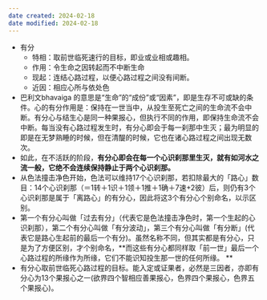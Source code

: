 ```yaml
---
date created: 2024-02-18
date modified: 2024-02-18
---
```

- 有分
    - 特相：取前世临死速行的目标，即业或业相或趣相。
    - 作用：令生命之因转起而不中断生命
    - 现起：连结心路过程，以便心路过程之间没有间断。
    - 近因：相应心所与依处色
- 巴利文bhavaiga 的意思是“生命”的“成份”或“因素”，即是生存不可或缺的条件。心的有分作用是：保持在一世当中，从投生至死亡之间的生命流不会中断。有分心与结生心是同一种果报心，但执行不同的作用，即保持生命流不会中断。每当没有心路过程发生时，有分心即会于每一刹那中生灭；最为明显的即是在无梦熟睡的时候，但在清醍的时候，它也在诸心路过程之间出现无数次。
- 如此，在不活跃的阶段，**有分心即会在每一个心识刹那里生灭，就有如河水之流一般，它绝不会连续保持静止于两个心识刹那。** 
- 从色法撞击净色开始，色法可以维持17个心识刹那，若扣除最大的「路心」数目：14个心识刹那（＝1转＋1识＋1领＋1推＋1确＋7速+2彼）后，则仍有3个心识刹那是属于「离路心」的有分心，因此将这3个有分心个别命名，以示区别。
- 第一个有分心叫做「过去有分」（代表它是色法撞击净色时，第一个生起的心识刹那），第二个有分心叫做「有分波动」，第三个有分心叫做「有分断」(代表它是路心生起前的最后一个有分)。虽然名称不同，但其实都是有分心，只是为了方便区别，才个别命名，**而这些有分心都同样取「前一世」最后一个心路过程的所缘作为所缘，它们不能识知投生那一世的任何所缘。    ** 
- 有分心取前世临死心路过程的目标。能入定或证果者，必然是三因者，亦即有分心为13个果报心之一(欲界四个智相应善果报心，色界四个果报心，色界五个果报心)。      
